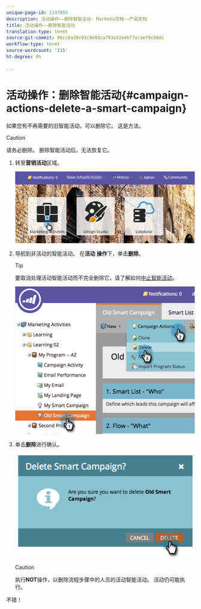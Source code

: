 ```yaml
---
unique-page-id: 1147055
description: 活动操作——删除智能活动- Marketo文档——产品文档
title: 活动操作——删除智能活动
translation-type: tm+mt
source-git-commit: 96cc6a30c63c8e8dca793a52e4bf7ecaef8c08dc
workflow-type: tm+mt
source-wordcount: '115'
ht-degree: 0%

---
```



# 活动操作：删除智能活动{#campaign-actions-delete-a-smart-campaign}

如果您有不再需要的旧智能活动，可以删除它。 这是方法。

>[!CAUTION]
>
>请务必删除。 删除智能活动后，无法恢复它。

1. 转至&#x200B;**营销活动**&#x200B;区域。

   ![](assets/login-marketing-activities-1.png)

1. 导航到非活动的智能活动。 在&#x200B;**活动** **操作**&#x200B;下，单击&#x200B;**删除**。

   >[!TIP]
   >
   >要取消处理活动智能活动而不完全删除它，请了解如何[中止智能活动](abort-a-smart-campaign.md)。

   ![](assets/image2014-9-22-16-3a41-3a55.png)

1. 单击&#x200B;**删除**&#x200B;进行确认。

   ![](assets/image2014-9-22-16-3a41-3a59.png)

   >[!CAUTION]
   >
   >执行&#x200B;**NOT**&#x200B;操作，以删除流程步骤中的人员的活动智能活动。 活动仍可能执行。

不错！